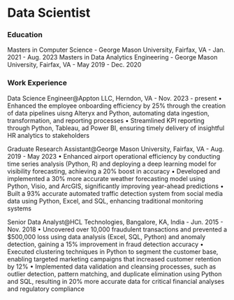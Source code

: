 # Data Scientist

### Education
Masters in Computer Science - George Mason University, Fairfax, VA - Jan. 2021 - Aug. 2023
Masters in Data Analytics Engineering - George Mason University, Fairfax, VA - May 2019 - Dec. 2020

### Work Experience
Data Science Engineer@Appton LLC, Herndon, VA - Nov. 2023 - present
    • Enhanced the employee onboarding efficiency by 25% through the creation of data pipelines uisng Alteryx and Python, automating data ingestion, transformation, and reporting processes
    •  Streamlined KPI reporting through Python, Tableau, ad Power BI, ensuring timely delivery of insightful HR analytics to stakeholders

Graduate Research Assistant@George Mason University, Fairfax, VA - Aug. 2019 - May 2023
    • Enhanced airport operational efficiency by conducting time series analysis (Python, R) and deploying a deep learning model for visibility forecasting, achieving a 20% boost in accuracy
    • Developed and implemented a 30% more accurate weather forecasting model using Python, Visio, and ArcGIS, significantly improving year-ahead predictions
    • Built a 93% accurate automated traffic detection system from social media data using Python, Excel, and SQL, enhancing traditional monitoring systems

Senior Data Analyst@HCL Technologies, Bangalore, KA, India - Jun. 2015 - Nov. 2018
    •	Uncovered over 10,000 fraudulent transactions and prevented a $500,000 loss using data analysis (Excel, SQL, Python) and anomaly detection, gaining a 15% improvement in fraud detection accuracy
    • Executed clustering techniques in Python to segment the customer base, enabling targeted marketing campaigns that increased customer retention by 12%
    •	Implemented data validation and cleansing processes, such as outlier detection, pattern matching, and duplicate elimination using Python and SQL, resulting in 20% more accurate data for critical financial analyses and regulatory compliance
 
